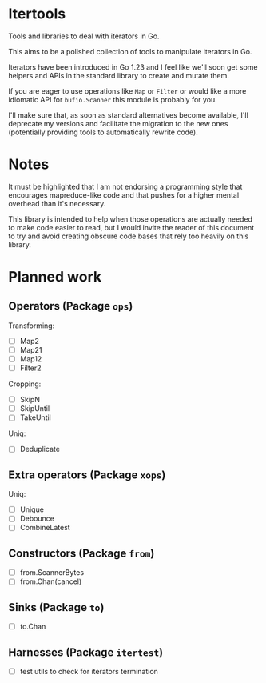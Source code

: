 # Itertools

Tools and libraries to deal with iterators in Go.

This aims to be a polished collection of tools to manipulate iterators in Go.

Iterators have been introduced in Go 1.23 and I feel like we'll soon get some helpers
and APIs in the standard library to create and mutate them.

If you are eager to use operations like `Map` or `Filter` or would like a more
idiomatic API for `bufio.Scanner` this module is probably for you.

I'll make sure that, as soon as standard alternatives become available, I'll
deprecate my versions and facilitate the migration to the new ones (potentially
providing tools to automatically rewrite code).

# Notes

It must be highlighted that I am not endorsing a programming style that encourages
mapreduce-like code and that pushes for a higher mental overhead than it's necessary.

This library is intended to help when those operations are actually needed to make code easier to read, but
I would invite the reader of this document to try and avoid creating obscure code bases
that rely too heavily on this library.

# Planned work

## Operators (Package `ops`)

Transforming:

- [ ] Map2
- [ ] Map21
- [ ] Map12
- [ ] Filter2

Cropping:

- [ ] SkipN
- [ ] SkipUntil
- [ ] TakeUntil

Uniq:

- [ ] Deduplicate

## Extra operators (Package `xops`)

Uniq:

- [ ] Unique
- [ ] Debounce
- [ ] CombineLatest

## Constructors (Package `from`)

- [ ] from.ScannerBytes
- [ ] from.Chan(cancel)

## Sinks (Package `to`)

- [ ] to.Chan

## Harnesses (Package `itertest`)

- [ ] test utils to check for iterators termination
